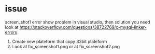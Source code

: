 # issue
screen_shot1 error show problem in visual studio, then solution you need look at https://stackoverflow.com/questions/38722769/c-mysql-linker-errors
1. Create new plateform that copy 32bit plateform
2. Look at fix_screenshot1.png or at fix_screenshot2.png
